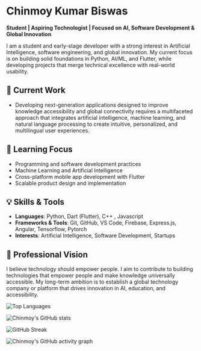 # Chinmoy Kumar Biswas

**Student | Aspiring Technologist | Focused on AI, Software Development & Global Innovation**  

I am a student and early-stage developer with a strong interest in Artificial Intelligence, software engineering, and global innovation. My current focus is on building solid foundations in Python, AI/ML, and Flutter, while developing projects that merge technical excellence with real-world usability.  



## 💼 Current Work
- Developing next-generation applications designed to improve knowledge accessibility and global connectivity requires a multifaceted approach that integrates artificial intelligence, machine learning, and natural language processing to create intuitive, personalized, and multilingual user experiences.  



## 🧠 Learning Focus
- Programming and software development practices  
- Machine Learning and Artificial Intelligence  
- Cross-platform mobile app development with Flutter  
- Scalable product design and implementation  



## 💡 Skills & Tools
- **Languages**: Python, Dart (Flutter), C++ , Javascript  
- **Frameworks & Tools**: Git, GitHub, VS Code, Firebase, Express.js, Angular, Tensorflow, Pytorch  
- **Interests**: Artificial Intelligence, Software Development, Startups  



## 🔭 Professional Vision
I believe technology should empower people. I aim to contribute to building technologies that empower people and make knowledge universally accessible. My long-term ambition is to establish a global technology company or platform that drives innovation in AI, education, and accessibility.  


![Top Languages](https://github-readme-stats.vercel.app/api/top-langs/?username=Chinmoy-sh&layout=compact) 

![Chinmoy's GitHub stats](https://github-readme-stats.vercel.app/api?username=Chinmoy-sh&show_icons=true&theme=default) 

![GitHub Streak](https://streak-stats.demolab.com/?user=Chinmoy-sh&theme=default) 

![Chinmoy's GitHub activity graph](https://github-readme-activity-graph.vercel.app/graph?username=Chinmoy-sh&theme=github-compact)



